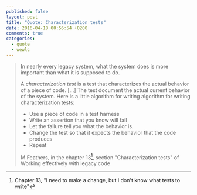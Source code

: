 ```yaml
---
published: false
layout: post
title: "Quote: Characterization tests"
date: 2016-04-18 00:56:54 +0200
comments: true
categories:
  - quote
  - wewlc
---
```




> In nearly every legacy system, what the system does is more important than what it is supposed to do.
>
> A *characterization test* is a test that characterizes the actual behavior of a piece of code. [...] The test document the actual current behavior of the system. Here is a little algorithm for writing algorithm for writing characterization tests:
>
>  * Use a piece of code in a test harness
>  * Write an assertion that you know will fail
>  * Let the failure tell you what the behavior is.
>  * Change the test so that it expects the behavior that the code produces
>  * Repeat
>
> M Feathers, in the chapter 13[^1], section "Characterization tests" of Working effectively with legacy code

[^1]: Chapter 13, "I need to make a change, but I don't know what tests to write"